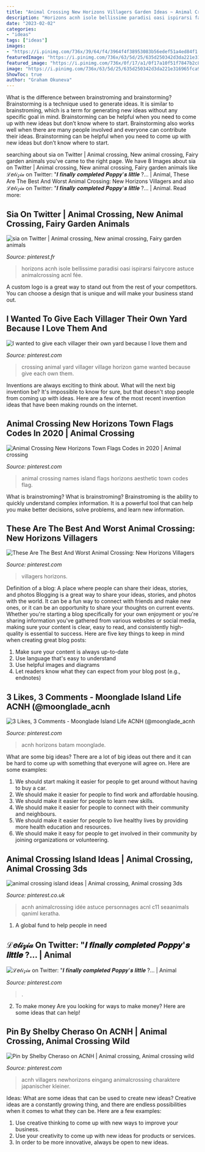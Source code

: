 ```yaml
---
title: "Animal Crossing New Horizons Villagers Garden Ideas ~ Animal Crossing New Horizons Town Flags Codes In 2020"
description: "Horizons acnh isole bellissime paradisi oasi ispirarsi fairycore astuce animalcrossing acnl fée"
date: "2023-02-02"
categories:
- "ideas"
tags: ["ideas"]
images:
- "https://i.pinimg.com/736x/39/64/f4/3964f4f38953083b56edef51a4ed84f1.jpg"
featuredImage: "https://i.pinimg.com/736x/63/5d/25/635d250342d3da221e316965fca97108.jpg"
featured_image: "https://i.pinimg.com/736x/0f/17/a1/0f17a10f51f7847b2c873fa778bf6d10.jpg"
image: "https://i.pinimg.com/736x/63/5d/25/635d250342d3da221e316965fca97108.jpg"
ShowToc: true
author: "Graham Okuneva"
---
```



What is the difference between brainstroming and brainstorming?
Brainstorming is a technique used to generate ideas. It is similar to brainstroming, which is a term for generating new ideas without any specific goal in mind. Brainstorming can be helpful when you need to come up with new ideas but don’t know where to start.  Brainstorming also works well when there are many people involved and everyone can contribute their ideas. Brainstorming can be helpful when you need to come up with new ideas but don’t know where to start.

	

		
searching about sia on Twitter | Animal crossing, New animal crossing, Fairy garden animals you've came to the right page. We have 8 Images about sia on Twitter | Animal crossing, New animal crossing, Fairy garden animals like ℒ𝑒𝓉𝒾𝓏𝒾𝒶 on Twitter: &quot;𝑰 𝒇𝒊𝒏𝒂𝒍𝒍𝒚 𝒄𝒐𝒎𝒑𝒍𝒆𝒕𝒆𝒅 𝑷𝒐𝒑𝒑𝒚&#039;𝒔 𝒍𝒊𝒕𝒕𝒍𝒆 ?… | Animal, These Are The Best And Worst Animal Crossing: New Horizons Villagers and also ℒ𝑒𝓉𝒾𝓏𝒾𝒶 on Twitter: &quot;𝑰 𝒇𝒊𝒏𝒂𝒍𝒍𝒚 𝒄𝒐𝒎𝒑𝒍𝒆𝒕𝒆𝒅 𝑷𝒐𝒑𝒑𝒚&#039;𝒔 𝒍𝒊𝒕𝒕𝒍𝒆 ?… | Animal. Read more:
		
    
## Sia On Twitter | Animal Crossing, New Animal Crossing, Fairy Garden Animals

<img loading=lazy src="https://i.pinimg.com/736x/b8/f3/32/b8f332a8e356506e625821c2c026afd2.jpg" onerror="this.onerror=null;this.src='https://tse2.mm.bing.net/th?id=OIP.rz20RCCgXXs-raHwyypH2gHaEK&amp;pid=15.1';" alt="sia on Twitter | Animal crossing, New animal crossing, Fairy garden animals">

_Source: pinterest.fr_

>horizons acnh isole bellissime paradisi oasi ispirarsi fairycore astuce animalcrossing acnl fée. 

	

A custom logo is a great way to stand out from the rest of your competitors. You can choose a design that is unique and will make your business stand out.

    
## I Wanted To Give Each Villager Their Own Yard Because I Love Them And

<img loading=lazy src="https://i.pinimg.com/736x/0f/17/a1/0f17a10f51f7847b2c873fa778bf6d10.jpg" onerror="this.onerror=null;this.src='https://tse3.mm.bing.net/th?id=OIP.WUI9zf-SgL1YRDbjPyrEOAHaLH&amp;pid=15.1';" alt="I wanted to give each villager their own yard because I love them and">

_Source: pinterest.com_

>crossing animal yard villager village horizon game wanted because give each own them. 

	

Inventions are always exciting to think about. What will the next big invention be? It's impossible to know for sure, but that doesn't stop people from coming up with ideas. Here are a few of the most recent invention ideas that have been making rounds on the internet.

    
## Animal Crossing New Horizons Town Flags Codes In 2020 | Animal Crossing

<img loading=lazy src="https://i.pinimg.com/736x/e2/ac/01/e2ac018f0a0e4226a9f5929547a07f6f.jpg" onerror="this.onerror=null;this.src='https://tse1.mm.bing.net/th?id=OIP.tGqJXmFYEzfYdDzeW47t2AHaEK&amp;pid=15.1';" alt="Animal Crossing New Horizons Town Flags Codes in 2020 | Animal crossing">

_Source: pinterest.com_

>animal crossing names island flags horizons aesthetic town codes flag. 

	

What is brainstroming?
What is brainstroming? Brainstroming is the ability to quickly understand complex information. It is a powerful tool that can help you make better decisions, solve problems, and learn new information.

    
## These Are The Best And Worst Animal Crossing: New Horizons Villagers

<img loading=lazy src="https://i.pinimg.com/736x/55/ba/56/55ba569dcb1cdff0ea4feb06bda9741f.jpg" onerror="this.onerror=null;this.src='https://tse4.mm.bing.net/th?id=OIP.TdGnMFThCWdn-pfLWtknYgHacA&amp;pid=15.1';" alt="These Are The Best And Worst Animal Crossing: New Horizons Villagers">

_Source: pinterest.com_

>villagers horizons. 

	

Definition of a blog: A place where people can share their ideas, stories, and photos
Blogging is a great way to share your ideas, stories, and photos with the world. It can be a fun way to connect with friends and make new ones, or it can be an opportunity to share your thoughts on current events. Whether you're starting a blog specifically for your own enjoyment or you're sharing information you've gathered from various websites or social media, making sure your content is clear, easy to read, and consistently high-quality is essential to success. Here are five key things to keep in mind when creating great blog posts: 
1. Make sure your content is always up-to-date 
2. Use language that's easy to understand 
3. Use helpful images and diagrams 
4. Let readers know what they can expect from your blog post (e.g., endnotes) 

    
## 3 Likes, 3 Comments - Moonglade Island Life ACNH (@moonglade_acnh

<img loading=lazy src="https://i.pinimg.com/736x/a4/9d/89/a49d89e6e553293689158d774b0b0df4.jpg" onerror="this.onerror=null;this.src='https://tse3.mm.bing.net/th?id=OIP.RWmncTGYv36urL6psOwANQHaEy&amp;pid=15.1';" alt="3 Likes, 3 Comments - Moonglade Island Life ACNH (@moonglade_acnh">

_Source: pinterest.com_

>acnh horizons batam moonglade. 

	

What are some big ideas?
There are a lot of big ideas out there and it can be hard to come up with something that everyone will agree on. Here are some examples:
1. We should start making it easier for people to get around without having to buy a car.
2. We should make it easier for people to find work and affordable housing.
3. We should make it easier for people to learn new skills.
4. We should make it easier for people to connect with their community and neighbours.
5. We should make it easier for people to live healthy lives by providing more health education and resources.
6. We should make it easy for people to get involved in their community by joining organizations or volunteering.

    
## Animal Crossing Island Ideas | Animal Crossing, Animal Crossing 3ds

<img loading=lazy src="https://i.pinimg.com/736x/63/5d/25/635d250342d3da221e316965fca97108.jpg" onerror="this.onerror=null;this.src='https://tse4.mm.bing.net/th?id=OIP.Zjx5HyhK6dGNArFAd0XhAgHaHa&amp;pid=15.1';" alt="animal crossing island ideas | Animal crossing, Animal crossing 3ds">

_Source: pinterest.co.uk_

>acnh animalcrossing idée astuce personnages acnl c11 seaanimals qaniml keratha. 

	

1. A global fund to help people in need 

    
## ℒ𝑒𝓉𝒾𝓏𝒾𝒶 On Twitter: &quot;𝑰 𝒇𝒊𝒏𝒂𝒍𝒍𝒚 𝒄𝒐𝒎𝒑𝒍𝒆𝒕𝒆𝒅 𝑷𝒐𝒑𝒑𝒚&#039;𝒔 𝒍𝒊𝒕𝒕𝒍𝒆 ?… | Animal

<img loading=lazy src="https://i.pinimg.com/736x/39/64/f4/3964f4f38953083b56edef51a4ed84f1.jpg" onerror="this.onerror=null;this.src='https://tse4.mm.bing.net/th?id=OIP.qB1MJJFzCoc56c0iyCt9UQHaEK&amp;pid=15.1';" alt="ℒ𝑒𝓉𝒾𝓏𝒾𝒶 on Twitter: &quot;𝑰 𝒇𝒊𝒏𝒂𝒍𝒍𝒚 𝒄𝒐𝒎𝒑𝒍𝒆𝒕𝒆𝒅 𝑷𝒐𝒑𝒑𝒚&#039;𝒔 𝒍𝒊𝒕𝒕𝒍𝒆 ?… | Animal">

_Source: pinterest.com_

>. 

	

2. To make money
Are you looking for ways to make money? Here are some ideas that can help!

    
## Pin By Shelby Cheraso On ACNH | Animal Crossing, Animal Crossing Wild

<img loading=lazy src="https://i.pinimg.com/originals/c6/12/e1/c612e12425a4ecf59303ae3a9e562448.jpg" onerror="this.onerror=null;this.src='https://tse1.mm.bing.net/th?id=OIP.C5vTQSvnZ_lnFwjyODE5cAHaJQ&amp;pid=15.1';" alt="Pin by Shelby Cheraso on ACNH | Animal crossing, Animal crossing wild">

_Source: pinterest.com_

>acnh villagers newhorizons eingang animalcrossing charaktere japanischer kleiner. 

	

Ideas: What are some ideas that can be used to create new ideas?
Creative ideas are a constantly growing thing, and there are endless possibilities when it comes to what they can be. Here are a few examples:
1. Use creative thinking to come up with new ways to improve your business.
2. Use your creativity to come up with new ideas for products or services.
3. In order to be more innovative, always be open to new ideas.

